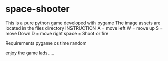 # space-shooter
This is a pure python game developed with pygame
The image assets are located in the files directory
INSTRUCTION
A = move left
W = move up
S = move Down
D = move right
space = Shoot or fire

Requirements
pygame
os
time
random

enjoy the game lads.....
